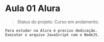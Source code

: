 # Aula 01 Alura

> Status do projeto: Curso em andamento.

```
Para estudar na Alura é preciso dedicação.
Executar o arquivo JavaScript com o NodeJS.
```

